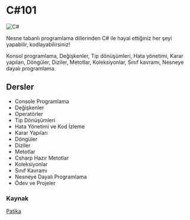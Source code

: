 # C#101

![C#](https://img2.pngindir.com/20180831/iua/kisspng-c-programming-language-logo-microsoft-visual-stud-atlas-portfolio-5b89919299aab1.1956912415357423546294.jpg)

Nesne tabanlı programlama dillerinden C# ile hayal ettiğiniz her şeyi yapabilir, kodlayabilirsiniz!

Konsol programlama, Değişkenler, Tip dönüşümleri, Hata yönetimi, Karar yapıları, Döngüler, Diziler, Metotlar, Koleksiyonlar, Sınıf kavramı, Nesneye dayalı programlama.

## Dersler

* Console Programlama
* Değişkenler
* Operatörler
* Tip Dönüşümleri
* Hata Yönetimi ve Kod İzleme
* Karar Yapıları
* Döngüler
* Diziler
* Metotlar
* Csharp Hazır Metotlar
* Koleksiyonlar
* Sınıf Kavramı
* Nesneye Dayalı Programlama
* Ödev ve Projeler

### Kaynak

[Patika](https://app.patika.dev/moduller/csharp-101)
